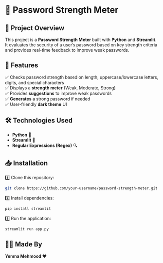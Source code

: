 
# 🔐 Password Strength Meter  

## 📌 Project Overview  
This project is a **Password Strength Meter** built with **Python** and **Streamlit**. It evaluates the security of a user’s password based on key strength criteria and provides real-time feedback to improve weak passwords.  

## 🚀 Features  
✅ Checks password strength based on length, uppercase/lowercase letters, digits, and special characters  
✅ Displays a **strength meter** (Weak, Moderate, Strong)  
✅ Provides **suggestions** to improve weak passwords  
✅ **Generates** a strong password if needed  
✅ User-friendly **dark theme** UI  

## 🛠️ Technologies Used  
- **Python** 🐍  
- **Streamlit** 🎨  
- **Regular Expressions (Regex)** 🔍  

## 📥 Installation  
1️⃣ Clone this repository:  
```bash
git clone https://github.com/your-username/password-strength-meter.git
```
2️⃣ Install dependencies:  
```bash
pip install streamlit
```
3️⃣ Run the application:  
```bash
streamlit run app.py
```

## 👩‍💻 Made By  
**Yemna Mehmood ❤**  

